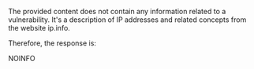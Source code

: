 The provided content does not contain any information related to a vulnerability. It's a description of IP addresses and related concepts from the website ip.info.

Therefore, the response is:

NOINFO